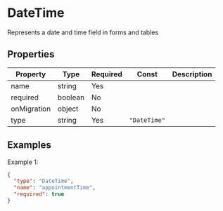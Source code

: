 # DateTime

Represents a date and time field in forms and tables

## Properties

| Property    | Type    | Required | Const        | Description |
| ----------- | ------- | -------- | ------------ | ----------- |
| name        | string  | Yes      |              |             |
| required    | boolean | No       |              |             |
| onMigration | object  | No       |              |             |
| type        | string  | Yes      | `"DateTime"` |             |

## Examples

Example 1:

```json
{
  "type": "DateTime",
  "name": "appointmentTime",
  "required": true
}
```
